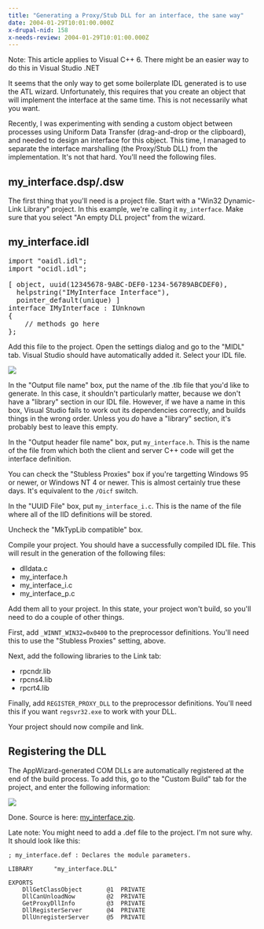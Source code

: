 ```yaml
---
title: "Generating a Proxy/Stub DLL for an interface, the sane way"
date: 2004-01-29T10:01:00.000Z
x-drupal-nid: 158
x-needs-review: 2004-01-29T10:01:00.000Z
---
```

Note: This article applies to Visual C++ 6\. There might be an easier way to do this in Visual Studio .NET

It seems that the only way to get some boilerplate IDL generated is to use the ATL wizard. Unfortunately, this requires that you create an object that will implement the interface at the same time. This is not necessarily what you want.

Recently, I was experimenting with sending a custom object between processes using Uniform Data Transfer (drag-and-drop or the clipboard), and needed to design an interface for this object. This time, I managed to separate the interface marshalling (the Proxy/Stub DLL) from the implementation. It's not that hard. You'll need the following files.

## my_interface.dsp/.dsw

The first thing that you'll need is a project file. Start with a "Win32 Dynamic-Link Library" project. In this example, we're calling it `my_interface`. Make sure that you select "An empty DLL project" from the wizard.

## my_interface.idl

<pre>import "oaidl.idl";
import "ocidl.idl";

[ object, uuid(12345678-9ABC-DEF0-1234-56789ABCDEF0),
  helpstring("IMyInterface Interface"),
  pointer_default(unique) ]
interface IMyInterface : IUnknown
{
    // methods go here
};</pre>

Add this file to the project. Open the settings dialog and go to the "MIDL" tab. Visual Studio should have automatically added it. Select your IDL file.

![](/images/b409ba5376acdf3a345831bf8a7221e8-211.png)

In the "Output file name" box, put the name of the .tlb file that you'd like to generate. In this case, it shouldn't particularly matter, because we don't have a "library" section in our IDL file. However, if we have a name in this box, Visual Studio fails to work out its dependencies correctly, and builds things in the wrong order. Unless you _do_ have a "library" section, it's probably best to leave this empty.

In the "Output header file name" box, put `my_interface.h`. This is the name of the file from which both the client and server C++ code will get the interface definition.

You can check the "Stubless Proxies" box if you're targetting Windows 95 or newer, or Windows NT 4 or newer. This is almost certainly true these days. It's equivalent to the `/Oicf` switch.

In the "UUID File" box, put `my_interface_i.c`. This is the name of the file where all of the IID definitions will be stored.

Uncheck the "MkTypLib compatible" box.

Compile your project. You should have a successfully compiled IDL file. This will result in the generation of the following files:

*   dlldata.c
*   my_interface.h
*   my_interface_i.c
*   my_interface_p.c

Add them all to your project.
In this state, your project won't build, so you'll need to do a couple of other things.

First, add `_WINNT_WIN32=0x0400` to the preprocessor definitions. You'll need this to use the "Stubless Proxies" setting, above.

Next, add the following libraries to the Link tab:

*   rpcndr.lib
*   rpcns4.lib
*   rpcrt4.lib

Finally, add `REGISTER_PROXY_DLL` to the preprocessor definitions. You'll need this if you want `regsvr32.exe` to work with your DLL.

Your project should now compile and link.

## Registering the DLL

The AppWizard-generated COM DLLs are automatically registered at the end of the build process. To add this, go to the "Custom Build" tab for the project, and enter the following information:

![](/images/e2a082965d1a57593273cf84e835c573-212.png)

Done. Source is here: [my_interface.zip](/drupal-4.7.3/my_interface.zip).

Late note: You might need to add a .def file to the project. I'm not sure why. It should look like this:

    ; my_interface.def : Declares the module parameters.

    LIBRARY      "my_interface.DLL"

    EXPORTS
    	DllGetClassObject       @1	PRIVATE
    	DllCanUnloadNow         @2	PRIVATE
    	GetProxyDllInfo         @3	PRIVATE
    	DllRegisterServer		@4	PRIVATE
    	DllUnregisterServer		@5	PRIVATE
